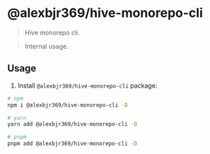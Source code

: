# @alexbjr369/hive-monorepo-cli

> Hive monorepo cli.

> Internal usage.

## Usage

1. Install `@alexbjr369/hive-monorepo-cli` package:

```bash
# npm
npm i @alexbjr369/hive-monorepo-cli -D

# yarn
yarn add @alexbjr369/hive-monorepo-cli -D

# pnpm
pnpm add @alexbjr369/hive-monorepo-cli -D
```

